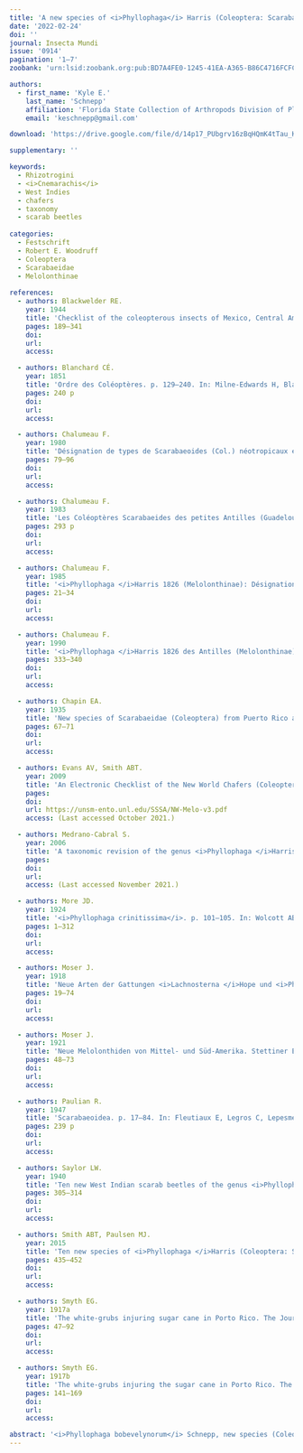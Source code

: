 ```yaml
---
title: 'A new species of <i>Phyllophaga</i> Harris (Coleoptera: Scarabaeidae: Melolonthinae) from Puerto Rico'
date: '2022-02-24'
doi: ''
journal: Insecta Mundi
issue: '0914'
pagination: '1–7'
zoobank: 'urn:lsid:zoobank.org:pub:BD7A4FE0-1245-41EA-A365-B86C4716FCFC'

authors:
  - first_name: 'Kyle E.'
    last_name: 'Schnepp'
    affiliation: 'Florida State Collection of Arthropods Division of Plant Industry, Florida Department of Agriculture and Consumer Services 1911 SW 34th Street Gainesville, FL 32608, USA'
    email: 'keschnepp@gmail.com'

download: 'https://drive.google.com/file/d/14p17_PUbgrv16zBqHQmK4tTau_KBFM9v/view?usp=sharing'

supplementary: ''

keywords:
  - Rhizotrogini
  - <i>Cnemarachis</i>
  - West Indies
  - chafers
  - taxonomy
  - scarab beetles
  
categories:
  - Festschrift
  - Robert E. Woodruff
  - Coleoptera
  - Scarabaeidae
  - Melolonthinae
  
references:
  - authors: Blackwelder RE.
    year: 1944
    title: 'Checklist of the coleopterous insects of Mexico, Central America, the West Indies, and South America. United States National Museum Bulletin 185(2)'
    pages: 189–341
    doi: 
    url: 
    access: 

  - authors: Blanchard CÉ.
    year: 1851
    title: 'Ordre des Coléoptères. p. 129–240. In: Milne-Edwards H, Blanchard CÉ, Lucas PH. Muséum d’Histoire Naturelle de Paris. Catalogue de la collection entomologique. Classe des Insectes. Gide and Baudry; Paris'
    pages: 240 p
    doi: 
    url: 
    access: 

  - authors: Chalumeau F.
    year: 1980
    title: 'Désignation de types de Scarabaeoides (Col.) néotropicaux et observations diverses. Nouvelle Revue de Entomologique 10'
    pages: 79–96
    doi: 
    url: 
    access: 

  - authors: Chalumeau F.
    year: 1983
    title: 'Les Coléoptères Scarabaeides des petites Antilles (Guadeloupe à Martinique) Taxonomie-ethologie-biogéographie. Editions Lechevalier S.A.R.L.; Paris.'
    pages: 293 p
    doi: 
    url: 
    access: 

  - authors: Chalumeau F.
    year: 1985
    title: '<i>Phyllophaga </i>Harris 1826 (Melolonthinae): Désignation de types et peuplement de Iles Sous-le-Vent (Antilles) (Coleoptera, Scarabaeidae). Nouvelle Revue Entomologique (N.S.) 2(1)'
    pages: 21–34
    doi: 
    url: 
    access: 

  - authors: Chalumeau F.
    year: 1990
    title: '<i>Phyllophaga </i>Harris 1826 des Antilles (Melolonthinae): espèce nouvelle, désignation de lectotypes et synonymies (Coleoptera, Scarabaeidae). Nouvelle Revue Entomologique (N.S.) [1989] 6(4)'
    pages: 333–340
    doi: 
    url: 
    access: 

  - authors: Chapin EA.
    year: 1935
    title: 'New species of Scarabaeidae (Coleoptera) from Puerto Rico and the Virgin Islands. The Journal of the University of Puerto Rico 19(2)'
    pages: 67–71
    doi: 
    url: 
    access: 

  - authors: Evans AV, Smith ABT.
    year: 2009
    title: 'An Electronic Checklist of the New World Chafers (Coleoptera: Scarabaeidae: Melolonthinae). Version 3.'
    pages: 
    doi: 
    url: https://unsm-ento.unl.edu/SSSA/NW-Melo-v3.pdf
    access: (Last accessed October 2021.)

  - authors: Medrano-Cabral S.
    year: 2006
    title: 'A taxonomic revision of the genus <i>Phyllophaga </i>Harris (Scarabaeidae: Melolonthinae) from Hispaniola, Puerto Rico and the Virgin Islands. MSc thesis, Montana State University, Bozeman, MT.'
    pages: 
    doi: 
    url: 
    access: (Last accessed November 2021.)

  - authors: More JD.
    year: 1924
    title: '<i>Phyllophaga crinitissima</i>. p. 101–105. In: Wolcott AB. Insectae Portoricensis. Journal of the Department of Agriculture of Puerto Rico [1923] 7'
    pages: 1–312
    doi: 
    url: 
    access: 

  - authors: Moser J.
    year: 1918
    title: 'Neue Arten der Gattungen <i>Lachnosterna </i>Hope und <i>Phytalus </i>Er. (Col.). Stettiner Entomologische Zeitung 79'
    pages: 19–74
    doi: 
    url: 
    access: 

  - authors: Moser J.
    year: 1921
    title: 'Neue Melolonthiden von Mittel- und Süd-Amerika. Stettiner Entomologische Zeitung 82'
    pages: 48–73
    doi: 
    url: 
    access: 

  - authors: Paulian R.
    year: 1947
    title: 'Scarabaeoidea. p. 17–84. In: Fleutiaux E, Legros C, Lepesme P, Paulian R. Fauna des empire Français. VII. Coléoptères des Antilles, Volume I. Muséum National d’Histoire Naturelle; Paris'
    pages: 239 p
    doi: 
    url: 
    access: 

  - authors: Saylor LW.
    year: 1940
    title: 'Ten new West Indian scarab beetles of the genus <i>Phyllophaga</i>, with two new names. Journal of the Washington Academy of Sciences 30(7)'
    pages: 305–314
    doi: 
    url: 
    access: 

  - authors: Smith ABT, Paulsen MJ.
    year: 2015
    title: 'Ten new species of <i>Phyllophaga </i>Harris (Coleoptera: Scarabaeidae: Melolonthinae) from Cuba. The Coleopterists Bulletin 69(3)'
    pages: 435–452
    doi: 
    url: 
    access: 

  - authors: Smyth EG.
    year: 1917a
    title: 'The white-grubs injuring sugar cane in Porto Rico. The Journal of the Department of Agriculture of Porto Rico 1(2)'
    pages: 47–92
    doi: 
    url: 
    access: 

  - authors: Smyth EG.
    year: 1917b
    title: 'The white-grubs injuring the sugar cane in Porto Rico. The Journal of the Department of Agriculture of Porto Rico 1(3)'
    pages: 141–169
    doi: 
    url: 
    access: 

abstract: '<i>Phyllophaga bobevelynorum</i> Schnepp, new species (Coleoptera: Scarabaeidae: Melolonthinae), is described from Puerto Rico. The species is illustrated and diagnosed, and a checklist of the species in Puerto Rico is given.'
---
```


